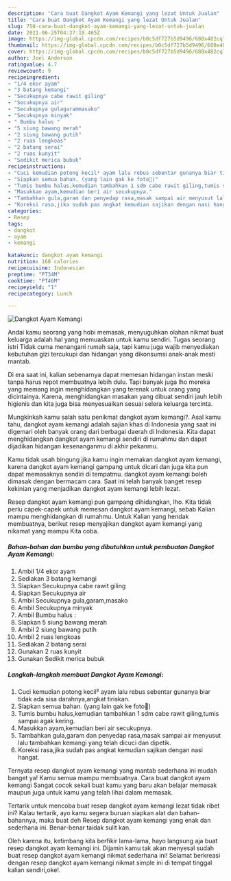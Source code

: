 ```yaml
---
description: "Cara buat Dangkot Ayam Kemangi yang lezat Untuk Jualan"
title: "Cara buat Dangkot Ayam Kemangi yang lezat Untuk Jualan"
slug: 750-cara-buat-dangkot-ayam-kemangi-yang-lezat-untuk-jualan
date: 2021-06-25T04:37:19.465Z
image: https://img-global.cpcdn.com/recipes/b0c5df727b5d9496/680x482cq70/dangkot-ayam-kemangi-foto-resep-utama.jpg
thumbnail: https://img-global.cpcdn.com/recipes/b0c5df727b5d9496/680x482cq70/dangkot-ayam-kemangi-foto-resep-utama.jpg
cover: https://img-global.cpcdn.com/recipes/b0c5df727b5d9496/680x482cq70/dangkot-ayam-kemangi-foto-resep-utama.jpg
author: Joel Anderson
ratingvalue: 4.7
reviewcount: 9
recipeingredient:
- "1/4 ekor ayam"
- "3 batang kemangi"
- "Secukupnya cabe rawit giling"
- "Secukupnya air"
- "Secukupnya gulagarammasako"
- "Secukupnya minyak"
- " Bumbu halus "
- "5 siung bawang merah"
- "2 siung bawang putih"
- "2 ruas lengkoas"
- "2 batang serai"
- "2 ruas kunyit"
- "Sedikit merica bubuk"
recipeinstructions:
- "Cuci kemudian potong kecil² ayam lalu rebus sebentar gunanya biar tidak ada sisa darahnya,angkat tiriskan."
- "Siapkan semua bahan. (yang lain gak ke foto🤭)"
- "Tumis bumbu halus,kemudian tambahkan 1 sdm cabe rawit giling,tumis sampai agak kering."
- "Masukkan ayam,kemudian beri air secukupnya."
- "Tambahkan gula,garam dan penyedap rasa,masak sampai air menyusut lalu tambahkan kemangi yang telah dicuci dan dipetik."
- "Koreksi rasa,jika sudah pas angkat kemudian sajikan dengan nasi hangat."
categories:
- Resep
tags:
- dangkot
- ayam
- kemangi

katakunci: dangkot ayam kemangi 
nutrition: 168 calories
recipecuisine: Indonesian
preptime: "PT34M"
cooktime: "PT46M"
recipeyield: "1"
recipecategory: Lunch

---
```



![Dangkot Ayam Kemangi](https://img-global.cpcdn.com/recipes/b0c5df727b5d9496/680x482cq70/dangkot-ayam-kemangi-foto-resep-utama.jpg)

Andai kamu seorang yang hobi memasak, menyuguhkan olahan nikmat buat keluarga adalah hal yang memuaskan untuk kamu sendiri. Tugas seorang istri Tidak cuma menangani rumah saja, tapi kamu juga wajib menyediakan kebutuhan gizi tercukupi dan hidangan yang dikonsumsi anak-anak mesti mantab.

Di era  saat ini, kalian sebenarnya dapat memesan hidangan instan meski tanpa harus repot membuatnya lebih dulu. Tapi banyak juga lho mereka yang memang ingin menghidangkan yang terenak untuk orang yang dicintainya. Karena, menghidangkan masakan yang dibuat sendiri jauh lebih higienis dan kita juga bisa menyesuaikan sesuai selera keluarga tercinta. 



Mungkinkah kamu salah satu penikmat dangkot ayam kemangi?. Asal kamu tahu, dangkot ayam kemangi adalah sajian khas di Indonesia yang saat ini digemari oleh banyak orang dari berbagai daerah di Indonesia. Kita dapat menghidangkan dangkot ayam kemangi sendiri di rumahmu dan dapat dijadikan hidangan kesenanganmu di akhir pekanmu.

Kamu tidak usah bingung jika kamu ingin memakan dangkot ayam kemangi, karena dangkot ayam kemangi gampang untuk dicari dan juga kita pun dapat memasaknya sendiri di tempatmu. dangkot ayam kemangi boleh dimasak dengan bermacam cara. Saat ini telah banyak banget resep kekinian yang menjadikan dangkot ayam kemangi lebih lezat.

Resep dangkot ayam kemangi pun gampang dihidangkan, lho. Kita tidak perlu capek-capek untuk memesan dangkot ayam kemangi, sebab Kalian mampu menghidangkan di rumahmu. Untuk Kalian yang hendak membuatnya, berikut resep menyajikan dangkot ayam kemangi yang nikamat yang mampu Kita coba.

<!--inarticleads1-->

##### Bahan-bahan dan bumbu yang dibutuhkan untuk pembuatan Dangkot Ayam Kemangi:

1. Ambil 1/4 ekor ayam
1. Sediakan 3 batang kemangi
1. Siapkan Secukupnya cabe rawit giling
1. Siapkan Secukupnya air
1. Ambil Secukupnya gula,garam,masako
1. Ambil Secukupnya minyak
1. Ambil  Bumbu halus :
1. Siapkan 5 siung bawang merah
1. Ambil 2 siung bawang putih
1. Ambil 2 ruas lengkoas
1. Sediakan 2 batang serai
1. Gunakan 2 ruas kunyit
1. Gunakan Sedikit merica bubuk




<!--inarticleads2-->

##### Langkah-langkah membuat Dangkot Ayam Kemangi:

1. Cuci kemudian potong kecil² ayam lalu rebus sebentar gunanya biar tidak ada sisa darahnya,angkat tiriskan.
1. Siapkan semua bahan. (yang lain gak ke foto🤭)
1. Tumis bumbu halus,kemudian tambahkan 1 sdm cabe rawit giling,tumis sampai agak kering.
1. Masukkan ayam,kemudian beri air secukupnya.
1. Tambahkan gula,garam dan penyedap rasa,masak sampai air menyusut lalu tambahkan kemangi yang telah dicuci dan dipetik.
1. Koreksi rasa,jika sudah pas angkat kemudian sajikan dengan nasi hangat.




Ternyata resep dangkot ayam kemangi yang mantab sederhana ini mudah banget ya! Kamu semua mampu membuatnya. Cara buat dangkot ayam kemangi Sangat cocok sekali buat kamu yang baru akan belajar memasak maupun juga untuk kamu yang telah lihai dalam memasak.

Tertarik untuk mencoba buat resep dangkot ayam kemangi lezat tidak ribet ini? Kalau tertarik, ayo kamu segera buruan siapkan alat dan bahan-bahannya, maka buat deh Resep dangkot ayam kemangi yang enak dan sederhana ini. Benar-benar taidak sulit kan. 

Oleh karena itu, ketimbang kita berfikir lama-lama, hayo langsung aja buat resep dangkot ayam kemangi ini. Dijamin kamu tak akan menyesal sudah buat resep dangkot ayam kemangi nikmat sederhana ini! Selamat berkreasi dengan resep dangkot ayam kemangi nikmat simple ini di tempat tinggal kalian sendiri,oke!.

